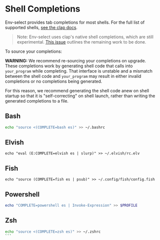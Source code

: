 # Shell Completions

Env-select provides tab completions for most shells. For the full list of supported shells, [see the clap docs](https://docs.rs/clap_complete/latest/clap_complete/aot/enum.Shell.html).

> Note: Env-select uses clap's native shell completions, which are still experimental. [This issue](https://github.com/clap-rs/clap/issues/3166) outlines the remaining work to be done.

To source your completions:

**WARNING:** We recommend re-sourcing your completions on upgrade.
These completions work by generating shell code that calls into `your_program` while completing. That interface is unstable and a mismatch between the shell code and `your_program` may result in either invalid completions or no completions being generated.

For this reason, we recommend generating the shell code anew on shell startup so that it is "self-correcting" on shell launch, rather than writing the generated completions to a file.

## Bash

```bash
echo "source <(COMPLETE=bash es)" >> ~/.bashrc
```

## Elvish

```elvish
echo "eval (E:COMPLETE=elvish es | slurp)" >> ~/.elvish/rc.elv
```

## Fish

```fish
echo "source (COMPLETE=fish es | psub)" >> ~/.config/fish/config.fish
```

## Powershell

```powershell
echo "COMPLETE=powershell es | Invoke-Expression" >> $PROFILE
```

## Zsh

````zsh
echo "source <(COMPLETE=zsh es)" >> ~/.zshrc
```
````
